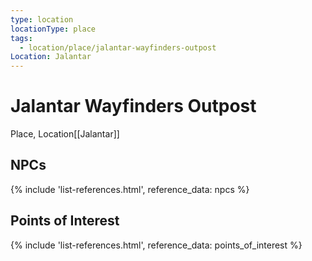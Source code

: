 ```yaml
---
type: location
locationType: place
tags:
  - location/place/jalantar-wayfinders-outpost
Location: Jalantar
---
```


# Jalantar Wayfinders Outpost
Place, <span class="dataview inline-field"><span class="inline-field-key">Location</span><span class="inline-field-value">[[Jalantar]]</span></span>


## NPCs
{% include 'list-references.html', reference_data: npcs %}

## Points of Interest
{% include 'list-references.html', reference_data: points_of_interest %}
